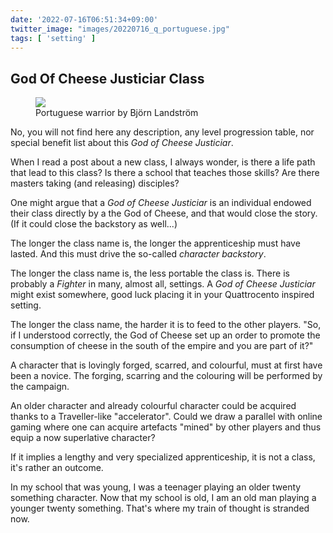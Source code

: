 ```yaml
---
date: '2022-07-16T06:51:34+09:00'
twitter_image: "images/20220716_q_portuguese.jpg"
tags: [ 'setting' ]
---
```


## God Of Cheese Justiciar Class

<figure class="right noborder capright">
<img src="images/20220716_portuguese.jpg" loading="lazy" /></a>
<figcaption>
Portuguese warrior by Björn Landström
</figcaption>
</figure>

No, you will not find here any description, any level progression table, nor special benefit list about this _God of Cheese Justiciar_.

When I read a post about a new class, I always wonder, is there a life path that lead to this class? Is there a school that teaches those skills? Are there masters taking (and releasing) disciples?

One might argue that a _God of Cheese Justiciar_ is an individual endowed their class directly by a the God of Cheese, and that would close the story. (If it could close the backstory as well...)

The longer the class name is, the longer the apprenticeship must have lasted. And this must drive the so-called _character backstory_.

The longer the class name is, the less portable the class is. There is probably a _Fighter_ in many, almost all, settings. A _God of Cheese Justiciar_ might exist somewhere, good luck placing it in your Quattrocento inspired setting.

The longer the class name, the harder it is to feed to the other players. "So, if I understood correctly, the God of Cheese set up an order to promote the consumption of cheese in the south of the empire and you are part of it?"

A character that is lovingly forged, scarred, and colourful, must at first have been a novice. The forging, scarring and the colouring will be performed by the campaign.

An older character and already colourful character could be acquired thanks to a Traveller-like "accelerator". Could we draw a parallel with online gaming where one can acquire artefacts "mined" by other players and thus equip a now superlative character?

If it implies a lengthy and very specialized apprenticeship, it is not a class, it's rather an outcome.

In my school that was young, I was a teenager playing an older twenty something character. Now that my school is old, I am an old man playing a younger twenty something. That's where my train of thought is stranded now.

